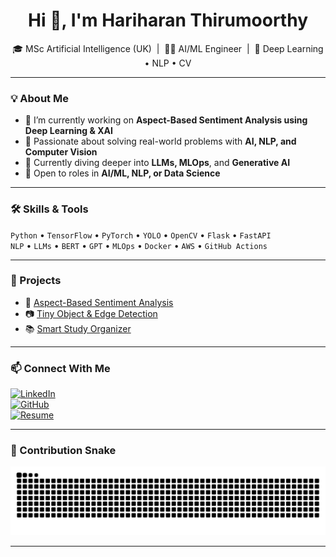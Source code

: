 <h1 align="center">Hi 👋, I'm Hariharan Thirumoorthy</h1>

<p align="center">
  🎓 MSc Artificial Intelligence (UK) &nbsp;|&nbsp; 👨‍💻 AI/ML Engineer &nbsp;|&nbsp; 🤖 Deep Learning • NLP • CV  
</p>

---

### 💡 About Me

- 🔭 I’m currently working on **Aspect-Based Sentiment Analysis using Deep Learning & XAI**
- 🧠 Passionate about solving real-world problems with **AI, NLP, and Computer Vision**
- 🌱 Currently diving deeper into **LLMs, MLOps**, and **Generative AI**
- 💼 Open to roles in **AI/ML, NLP, or Data Science**

---

### 🛠️ Skills & Tools

`Python` • `TensorFlow` • `PyTorch` • `YOLO` • `OpenCV` • `Flask` • `FastAPI`  
`NLP` • `LLMs` • `BERT` • `GPT` • `MLOps` • `Docker` • `AWS` • `GitHub Actions`

---

### 🚀 Projects

- 🧠 [Aspect-Based Sentiment Analysis](https://github.com/HariharanThirumoorthy/ABSA-Deep-Learning)  
- 📷 [Tiny Object & Edge Detection](https://github.com/HariharanThirumoorthy/Tiny-Object-and-Edge-Detection-Model)  
- 📚 [Smart Study Organizer](https://github.com/HariharanThirumoorthy/Smart-Study-Organizer)  

---

### 📫 Connect With Me

[![LinkedIn](https://img.shields.io/badge/LinkedIn-blue?logo=linkedin)](https://www.linkedin.com/in/hariharan-thirumoorthy-ai)  
[![GitHub](https://img.shields.io/badge/GitHub-black?logo=github)](https://github.com/HariharanThirumoorthy)  
[![Resume](https://img.shields.io/badge/Resume-red?logo=pdf)](https://drive.google.com/file/d/1kxZQ2Lg1UzyVSmbwUxFYq0DovkQ8-WmC/view?usp=sharing)

---


### 🐍 Contribution Snake

![Snake animation](https://github.com/HariharanThirumoorthy/HariharanThirumoorthy/blob/output/github-contribution-grid-snake.svg)

---
